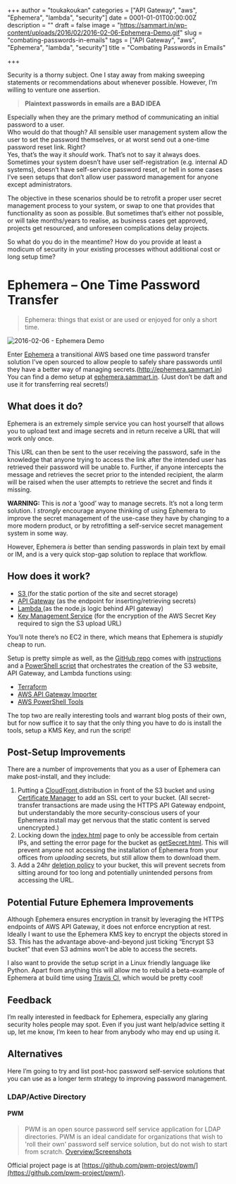 +++
author = "toukakoukan"
categories = ["API Gateway", "aws", "Ephemera", "lambda", "security"]
date = 0001-01-01T00:00:00Z
description = ""
draft = false
image = "https://sammart.in/wp-content/uploads/2016/02/2016-02-06-Ephemera-Demo.gif"
slug = "combating-passwords-in-emails"
tags = ["API Gateway", "aws", "Ephemera", "lambda", "security"]
title = "Combating Passwords in Emails"

+++

Security is a thorny subject. One I stay away from making sweeping statements or recommendations about whenever possible. However, I’m willing to venture one assertion.

> **Plaintext passwords in emails are a BAD IDEA**

Especially when they are the primary method of communicating an initial password to a user.  
 Who would do that though? All sensible user management system allow the user to set the password themselves, or at worst send out a one-time password reset link. Right?  
 Yes, that’s the way it *should* work. That’s not to say it always does. Sometimes your system doesn’t have user self-registration (e.g. internal AD systems), doesn’t have self-service password reset, or hell in some cases I’ve seen setups that don’t allow user password management for anyone except administrators.

The objective in these scenarios should be to retrofit a proper user secret management process to your system, or swap to one that provides that functionality as soon as possible. But sometimes that’s either not possible, or will take months/years to realise, as business cases get approved, projects get resourced, and unforeseen complications delay projects.

So what do you do in the meantime? How do you provide at least a modicum of security in your existing processes without additional cost or long setup time?


# Ephemera – One Time Password Transfer

> Ephemera: things that exist or are used or enjoyed for only a short time.

![2016-02-06 - Ephemera Demo](https://sammart.in/wp-content/uploads/2016/02/2016-02-06-Ephemera-Demo.gif)

Enter [Ephemera](https://github.com/Sam-Martin/Ephemera) a transitional AWS based one time password transfer solution I’ve open sourced to allow people to safely share passwords until they have a better way of managing secrets.(http://ephemera.sammart.in) You can find a demo setup at [ephemera.sammart.in](http://ephemera.sammart.in). (Just don’t be daft and use it for transferring real secrets!)

## What does it do?

Ephemera is an extremely simple service you can host yourself that allows you to upload text and image secrets and in return receive a URL that will work only once.

This URL can then be sent to the user receiving the password, safe in the knowledge that anyone trying to access the link after the intended user has retrieved their password will be unable to. Further, if anyone intercepts the message and retrieves the secret prior to the intended recipient, the alarm will be raised when the user attempts to retrieve the secret and finds it missing.

**WARNING:** This is *not* a ‘good’ way to manage secrets. It’s not a long term solution. I *strongly* encourage anyone thinking of using Ephemera to improve the secret management of the use-case they have by changing to a more modern product, or by retrofitting a self-service secret management system in some way.

However, Ephemera *is* better than sending passwords in plain text by email or IM, and is a very quick stop-gap solution to replace that workflow.


## How does it work?

- [S3 ](https://aws.amazon.com/s3/)(for the static portion of the site and secret storage)
- [API Gateway](https://aws.amazon.com/api-gateway/) (as the endpoint for inserting/retrieving secrets)
- [Lambda ](https://aws.amazon.com/lambda)(as the node.js logic behind API gateway)
- [Key Management Service](https://aws.amazon.com/kms/) (for the encryption of the AWS Secret Key required to sign the S3 upload URL)

You’ll note there’s no EC2 in there, which means that Ephemera is *stupidly* cheap to run.

Setup is pretty simple as well, as the [GitHub repo](https://github.com/Sam-Martin/Ephemera) comes with [instructions ](https://github.com/Sam-Martin/Ephemera/wiki/Setup-With-Terraform)and a [PowerShell script](https://github.com/Sam-Martin/Ephemera/blob/master/Install-Ephemera.ps1) that orchestrates the creation of the S3 website, API Gateway, and Lambda functions using:

- [Terraform](https://www.terraform.io/)
- [AWS API Gateway Importer](https://github.com/awslabs/aws-apigateway-importer)
- [AWS PowerShell Tools](https://aws.amazon.com/powershell/)

The top two are really interesting tools and warrant blog posts of their own, but for now suffice it to say that the only thing you have to do is install the tools, setup a KMS Key, and run the script!


## Post-Setup Improvements

There are a number of improvements that you as a user of Ephemera can make post-install, and they include:

1. Putting a [CloudFront ](https://aws.amazon.com/cloudfront/)distribution in front of the S3 bucket and using [Certificate Manager](https://aws.amazon.com/certificate-manager/) to add an SSL cert to your bucket. (All secret-transfer transactions are made using the HTTPS API Gateway endpoint, but understandably the more security-conscious users of your Ephemera install may get nervous that the static content is served unencrypted.)
2. Locking down the [index.html](https://github.com/Sam-Martin/Ephemera/blob/master/frontend/index.html) page to only be accessible from certain IPs, and setting the error page for the bucket as  [getSecret.html](https://github.com/Sam-Martin/Ephemera/blob/master/frontend/getSecret.html). This will prevent anyone not accessing the installation of Ephemera from your offices from *uploading* secrets, but still allow them to download them.
3. Add a 24hr [deletion policy](http://docs.aws.amazon.com/AmazonS3/latest/dev/object-lifecycle-mgmt.html) to your bucket, this will prevent secrets from sitting around for too long and potentially unintended persons from accessing the URL.


## Potential Future Ephemera Improvements

Although Ephemera ensures encryption in transit by leveraging the HTTPS endpoints of AWS API Gateway, it does not enforce encryption at rest. Ideally I want to use the Ephemera KMS key to encrypt the objects stored in S3. This has the advantage above-and-beyond just ticking “Encrypt S3 bucket” that even S3 admins won’t be able to access the secrets.

I also want to provide the setup script in a Linux friendly language like Python. Apart from anything this will allow me to rebuild a beta-example of Ephemera at build time using [Travis CI](https://travis-ci.org/), which would be pretty cool!

## Feedback

I’m really interested in feedback for Ephemera, especially any glaring security holes people may spot. Even if you just want help/advice setting it up, let me know, I’m keen to hear from anybody who may end up using it.
## Alternatives

Here I’m going to try and list post-hoc password self-service solutions that you can use as a longer term strategy to improving password management.

### LDAP/Active Directory

#### PWM

> PWM is an open source password self service application for LDAP directories. PWM is an ideal candidate for organizations that wish to 'roll their own' password self service solution, but do not wish to start from scratch. [Overview/Screenshots](https://docs.google.com/presentation/d/1LxDXV_iiToJXAzzT9mc1xXO0atVObmRpCame6qXOyxM/pub?slide=id.p8)

Official project page is at [https://github.com/pwm-project/pwm/](https://github.com/pwm-project/pwm/).

